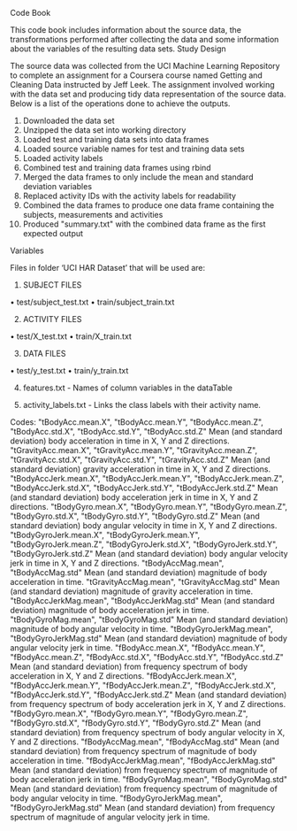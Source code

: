 Code Book

This code book includes information about the source data, the transformations performed after collecting the data and some information about the variables of the resulting data sets.
Study Design

The source data was collected from the UCI Machine Learning Repository to complete an assignment for a Coursera course named Getting and Cleaning Data instructed by Jeff Leek. The assignment involved working with the data set and producing tidy data representation of the source data. Below is a list of the operations done to achieve the outputs.

1.	Downloaded the data set
2.	Unzipped the data set into working directory
3.	Loaded test and training data sets into data frames
4.	Loaded source variable names for test and training data sets
5.	Loaded activity labels
6.	Combined test and training data frames using rbind
7.	Merged the data frames to only include the mean and standard deviation variables
8.	Replaced activity IDs with the activity labels for readability
9.	Combined the data frames to produce one data frame containing the subjects, measurements and activities
10.	Produced "summary.txt" with the combined data frame as the first expected output

Variables

Files in folder ‘UCI HAR Dataset’ that will be used are:

1.	SUBJECT FILES

•	test/subject_test.txt
•	train/subject_train.txt

2.	ACTIVITY FILES

•	test/X_test.txt
•	train/X_train.txt

3.	DATA FILES

•	test/y_test.txt
•	train/y_train.txt

4.	features.txt - Names of column variables in the dataTable

5.	activity_labels.txt - Links the class labels with their activity name.

Codes:
"tBodyAcc.mean.X", "tBodyAcc.mean.Y", "tBodyAcc.mean.Z", "tBodyAcc.std.X", "tBodyAcc.std.Y", "tBodyAcc.std.Z" Mean (and standard deviation) body acceleration in time in X, Y and Z directions.
"tGravityAcc.mean.X", "tGravityAcc.mean.Y", "tGravityAcc.mean.Z", "tGravityAcc.std.X", "tGravityAcc.std.Y", "tGravityAcc.std.Z" Mean (and standard deviation) gravity acceleration in time in X, Y and Z directions.
"tBodyAccJerk.mean.X", "tBodyAccJerk.mean.Y", "tBodyAccJerk.mean.Z", "tBodyAccJerk.std.X", "tBodyAccJerk.std.Y", "tBodyAccJerk.std.Z"
Mean (and standard deviation) body acceleration jerk in time in X, Y and Z directions.
"tBodyGyro.mean.X", "tBodyGyro.mean.Y", "tBodyGyro.mean.Z", "tBodyGyro.std.X", "tBodyGyro.std.Y", "tBodyGyro.std.Z"
Mean (and standard deviation) body angular velocity in time in X, Y and Z directions.
"tBodyGyroJerk.mean.X", "tBodyGyroJerk.mean.Y", "tBodyGyroJerk.mean.Z", "tBodyGyroJerk.std.X", "tBodyGyroJerk.std.Y", "tBodyGyroJerk.std.Z"
Mean (and standard deviation) body angular velocity jerk in time in X, Y and Z directions.
"tBodyAccMag.mean", "tBodyAccMag.std"
Mean (and standard deviation) magnitude of body acceleration in time.
"tGravityAccMag.mean", "tGravityAccMag.std"
Mean (and standard deviation) magnitude of gravity acceleration in time.
"tBodyAccJerkMag.mean", "tBodyAccJerkMag.std"
Mean (and standard deviation) magnitude of body acceleration jerk in time.
"tBodyGyroMag.mean", "tBodyGyroMag.std"
Mean (and standard deviation) magnitude of body angular velocity in time.
"tBodyGyroJerkMag.mean", "tBodyGyroJerkMag.std"
Mean (and standard deviation) magnitude of body angular velocity jerk in time.
"fBodyAcc.mean.X", "fBodyAcc.mean.Y", "fBodyAcc.mean.Z", "fBodyAcc.std.X", "fBodyAcc.std.Y", "fBodyAcc.std.Z"
Mean (and standard deviation) from frequency spectrum of body acceleration in X, Y and Z directions.
"fBodyAccJerk.mean.X", "fBodyAccJerk.mean.Y", "fBodyAccJerk.mean.Z", "fBodyAccJerk.std.X", "fBodyAccJerk.std.Y", "fBodyAccJerk.std.Z"
Mean (and standard deviation) from frequency spectrum of body acceleration jerk in X, Y and Z directions.
"fBodyGyro.mean.X", "fBodyGyro.mean.Y", "fBodyGyro.mean.Z", "fBodyGyro.std.X", "fBodyGyro.std.Y", "fBodyGyro.std.Z"
Mean (and standard deviation) from frequency spectrum of body angular velocity in X, Y and Z directions.
"fBodyAccMag.mean", "fBodyAccMag.std"
Mean (and standard deviation) from frequency spectrum of magnitude of body acceleration in time.
"fBodyAccJerkMag.mean", "fBodyAccJerkMag.std"
Mean (and standard deviation) from frequency spectrum of magnitude of body acceleration jerk in time.
"fBodyGyroMag.mean", "fBodyGyroMag.std"
Mean (and standard deviation) from frequency spectrum of magnitude of body angular velocity in time.
"fBodyGyroJerkMag.mean", "fBodyGyroJerkMag.std"
Mean (and standard deviation) from frequency spectrum of magnitude of angular velocity jerk in time.


